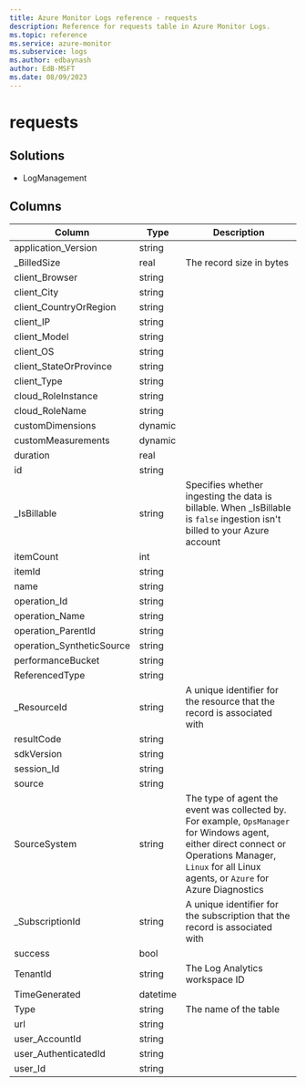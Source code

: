 ```yaml
---
title: Azure Monitor Logs reference - requests
description: Reference for requests table in Azure Monitor Logs.
ms.topic: reference
ms.service: azure-monitor
ms.subservice: logs
ms.author: edbaynash
author: EdB-MSFT
ms.date: 08/09/2023
---
```


# requests



## Solutions

- LogManagement




## Columns

| Column | Type | Description |
|---|---|---|
| application_Version | string |   |
| _BilledSize | real | The record size in bytes |
| client_Browser | string |   |
| client_City | string |   |
| client_CountryOrRegion | string |   |
| client_IP | string |   |
| client_Model | string |   |
| client_OS | string |   |
| client_StateOrProvince | string |   |
| client_Type | string |   |
| cloud_RoleInstance | string |   |
| cloud_RoleName | string |   |
| customDimensions | dynamic |   |
| customMeasurements | dynamic |   |
| duration | real |   |
| id | string |   |
| _IsBillable | string | Specifies whether ingesting the data is billable. When _IsBillable is `false` ingestion isn't billed to your Azure account |
| itemCount | int |   |
| itemId | string |   |
| name | string |   |
| operation_Id | string |   |
| operation_Name | string |   |
| operation_ParentId | string |   |
| operation_SyntheticSource | string |   |
| performanceBucket | string |   |
| ReferencedType | string |   |
| _ResourceId | string | A unique identifier for the resource that the record is associated with |
| resultCode | string |   |
| sdkVersion | string |   |
| session_Id | string |   |
| source | string |   |
| SourceSystem | string | The type of agent the event was collected by. For example, `OpsManager` for Windows agent, either direct connect or Operations Manager, `Linux` for all Linux agents, or `Azure` for Azure Diagnostics |
| _SubscriptionId | string | A unique identifier for the subscription that the record is associated with |
| success | bool |   |
| TenantId | string | The Log Analytics workspace ID |
| TimeGenerated | datetime |   |
| Type | string | The name of the table |
| url | string |   |
| user_AccountId | string |   |
| user_AuthenticatedId | string |   |
| user_Id | string |   |
